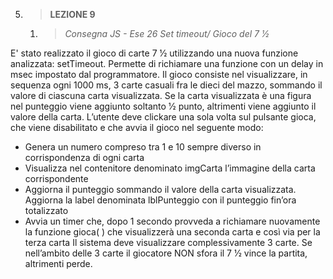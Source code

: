 5. > **LEZIONE 9**
     1. > *Consegna JS - Ese 26 Set timeout/ Gioco del 7 1⁄2*
     
E' stato realizzato il gioco di carte 7 1⁄2 utilizzando una nuova funzione analizzata: setTimeout. Permette di richiamare una 
funzione con un delay in msec impostato dal programmatore. Il gioco consiste nel visualizzare, in sequenza ogni 1000 ms, 3 carte
casuali fra le dieci del mazzo, sommando il valore di ciascuna carta visualizzata. Se la carta visualizzata è una figura nel
punteggio viene aggiunto soltanto 1⁄2 punto, altrimenti viene aggiunto il valore della carta.
L’utente deve clickare una sola volta sul pulsante gioca, che viene disabilitato e che avvia il gioco nel seguente modo:
- Genera un numero compreso tra 1 e 10 sempre diverso in corrispondenza di ogni carta
- Visualizza nel contenitore denominato imgCarta l’immagine della carta corrispondente
- Aggiorna il punteggio sommando il valore della carta visualizzata.
Aggiorna la label denominata lblPunteggio con il punteggio fin’ora totalizzato
- Avvia un timer che, dopo 1 secondo provveda a richiamare nuovamente la funzione gioca( ) che
visualizzerà una seconda carta e così via per la terza carta
Il sistema deve visualizzare complessivamente 3 carte.
Se nell’ambito delle 3 carte il giocatore NON sfora il 7 1⁄2 vince la partita, altrimenti perde.
